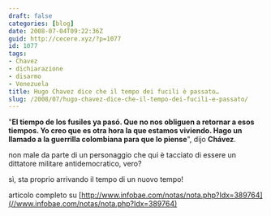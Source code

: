 ```yaml
---
draft: false
categories: [blog]
date: 2008-07-04T09:22:36Z
guid: http://cecere.xyz/?p=1077
id: 1077
tags:
- Chavez
- dichiarazione
- disarmo
- Venezuela
title: Hugo Chavez dice che il tempo dei fucili è passato…
slug: /2008/07/hugo-chavez-dice-che-il-tempo-dei-fucili-e-passato/
---
```


"**El tiempo de los fusiles ya pasó. Que no nos obliguen a retornar a esos tiempos. Yo creo que es otra hora la que estamos viviendo. Hago un llamado a la guerrilla colombiana para que lo piense**", dijo **Chávez**.

non male da parte di un personaggio che qui è tacciato di essere un dittatore militare antidemocratico, vero?

sì, sta proprio arrivando il tempo di un nuovo tempo!

articolo completo su [http://www.infobae.com/notas/nota.php?Idx=389764](//www.infobae.com/notas/nota.php?Idx=389764)